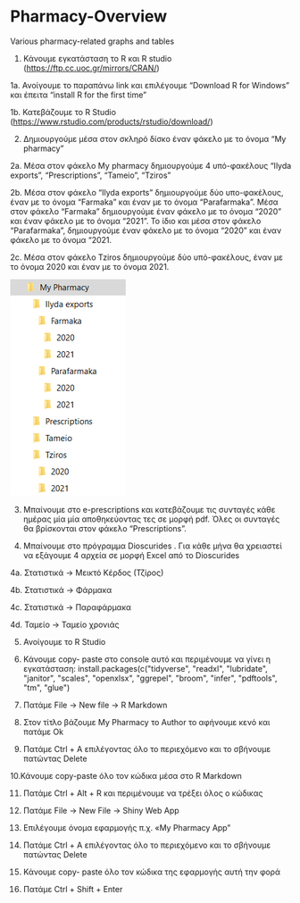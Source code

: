 # Pharmacy-Overview
Various pharmacy-related graphs and tables

1.	Κάνουμε εγκατάσταση το R και R studio (https://ftp.cc.uoc.gr/mirrors/CRAN/)

1a. Ανοίγουμε το παραπάνω link και επιλέγουμε “Download R for Windows” και έπειτα “install R for the first time”

1b. Κατεβάζουμε το R Studio (https://www.rstudio.com/products/rstudio/download/)

2. Δημιουργούμε μέσα στον σκληρό δίσκο έναν φάκελο με το όνομα “My pharmacy”

2a. Μέσα στον φάκελο My pharmacy δημιουργούμε 4 υπό-φακέλους “Ilyda exports”, “Prescriptions”, “Tameio”, “Tziros”

2b. Μέσα στον φάκελο “Ilyda exports” δημιουργούμε δύο υπο-φακέλους, έναν με το όνομα “Farmaka” και έναν με το όνομα “Parafarmaka”. Μέσα στον φάκελο “Farmaka” δημιουργούμε έναν φάκελο με το όνομα “2020” και έναν φάκελο με το όνομα “2021”. Το ίδιο και μέσα στον φάκελο “Parafarmaka”, δημιουργούμε έναν φάκελο με το όνομα “2020” και έναν φάκελο με το όνομα “2021.

2c. Μέσα στον φάκελο Tziros δημιουργούμε δύο υπό-φακέλους, έναν με το όνομα 2020 και έναν με το όνομα 2021. 


![](folders.PNG)

3.	Μπαίνουμε στο e-prescriptions και κατεβάζουμε τις συνταγές κάθε ημέρας μία μία αποθηκεύοντας τες σε μορφή pdf. Όλες οι συνταγές θα βρίσκονται στον φάκελο “Prescriptions”.


4.	Μπαίνουμε στο πρόγραμμα Dioscurides . Για κάθε μήνα θα χρειαστεί να εξάγουμε 4 αρχεία σε μορφή Excel από το Dioscurides

4a. Στατιστικά -> Μεικτό Κέρδος (Τζίρος)

4b. Στατιστικά -> Φάρμακα

4c. Στατιστικά -> Παραφάρμακα

4d. Ταμείο -> Ταμείο χρονιάς

5.	Ανοίγουμε το R Studio

6.	Κάνουμε copy- paste στο console αυτό και περιμένουμε να γίνει η εγκατάσταση: install.packages(c("tidyverse", "readxl", "lubridate", "janitor", "scales", "openxlsx", "ggrepel", "broom", "infer", "pdftools", "tm", "glue")

7.	Πατάμε File -> New file -> R Markdown

8.	Στον τίτλο βάζουμε My Pharmacy το Author το αφήνουμε κενό και πατάμε Ok

9.	Πατάμε Ctrl + A επιλέγοντας όλο το περιεχόμενο και το σβήνουμε πατώντας Delete

10.Κάνουμε copy-paste όλο τον κώδικα μέσα στο R Markdown

11.	Πατάμε Ctrl + Alt + R και περιμένουμε να τρέξει όλος ο κώδικας

12.	Πατάμε File -> New File -> Shiny Web App

13.	Επιλέγουμε όνομα εφαρμογής π.χ. «My Pharmacy App”

14.	Πατάμε Ctrl + A επιλέγοντας όλο το περιεχόμενο και το σβήνουμε πατώντας Delete

15.	Κάνουμε copy- paste όλο τον κώδικα της εφαρμογής αυτή την φορά

16.	Πατάμε Ctrl + Shift + Enter
